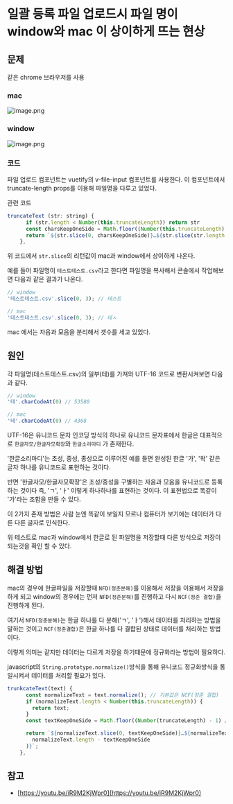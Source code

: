 # 일괄 등록 파일 업로드시 파일 명이 window와 mac 이 상이하게 뜨는 현상

## 문제

같은 chrome 브라우저를 사용

### mac

![image.png](/files/3000543380474440510)

### window

![image.png](/files/3000543668692237603)

### 코드

파일 업로드 컴포넌트는 vuetify의 v-file-input 컴포넌트를 사용한다.
이 컴포넌트에서 truncate-length props를 이용해 파일명을 다루고 있었다.

관련 코드

``` javascript
truncateText (str: string) {
      if (str.length < Number(this.truncateLength)) return str
      const charsKeepOneSide = Math.floor((Number(this.truncateLength) - 1) / 2)
      return `${str.slice(0, charsKeepOneSide)}…${str.slice(str.length - charsKeepOneSide)}`
    },
```

위 코드에서 `str.slice`의 리턴값이 mac과 window에서 상이하게 나온다.

예를 들어 파일명이 `테스트테스트.csv`라고 한다면 파일명을 복사해서 콘솔에서 작업해보면 다음과 같은 결과가 나온다.

``` javascript
// window
'테스트테스트.csv'.slice(0, 3); // 테스트

// mac
'테스트테스트.csv'.slice(0, 3); // 테ㅅ
```

mac 에서는 자음과 모음을 분리해서 갯수를 세고 있었다.

## 원인

각 파일명(테스트테스트.csv)의 일부(테)를 가져와 UTF-16 코드로 변환시켜보면 다음과 같다.

``` javascript
// window
'테'.charCodeAt(0) // 53580

// mac
'테'.charCodeAt(0) // 4368
```

UTF-16은 유니코드 문자 인코딩 방식의 하나로 유니코드 문자표에서 한글은 대표적으로 `한글자모/한글자모확장`와 `한글소리마디` 가 존재한다.

'한글소리마디'는 초성, 중성, 종성으로 이루어진 예를 들면 완성된 한글 '가', '왁' 같은 글자 하나를 유니코드로 표현하는 것이다.

반면 '한글자모/한글자모확장'은 초성/중성을 구별하는 자음과 모음을 유니코드로 등록하는 것이다 즉, 'ㄱ', 'ㅏ' 이렇게 하나하나를 표현하는 것이다. 이 표현법으로 똑같이 '가'라는 조합을 만들 수 있다.

이 2가지 존재 방법은 사람 눈엔 똑같이 보일지 모르나 컴퓨터가 보기에는 데이터가 다른 다른 글자로 인식한다.

위 테스트로 mac과 window에서 한글로 된 파일명을 저장할때 다른 방식으로 저장이 되는것을 확인 할 수 있다.

## 해결 방법

mac의 경우에 한글파일을 저장할때 `NFD(정준분해)`를 이용해서 저장을 이용해서 저장을 하게 되고
window의 경우에는 먼저 `NFD(정준분해)`를 진행하고 다시 `NCF(정준 결합)`을 진행하게 된다.

여기서 `NFD(정준분해)`는 한글 하나를 다 분해('ㄱ', 'ㅏ')해서 데이터를 처리하는 방법을 말하는 것이고 `NCF(정준결합)`은 한글 하나를 다 결합된 상태로 데이터를 처리하는 방법이다.

이렇게 의미는 같지만 데이터는 다르게 저장을 하기때문에 정규화라는 방법이 필요하다.

javascript의 `String.prototype.normalize()`방식을 통해 유니코드 정규화방식을 통일시켜서 데이터를 처리할 필요가 있다.

``` javascript
trunkcateText(text) {
      const normalizeText = text.normalize(); // 기본값은 NCF(정준 결합)
      if (normalizeText.length < Number(this.truncateLength)) {
        return text;
      }
      const textKeepOneSide = Math.floor((Number(truncateLength) - 1) / 2);

      return `${normalizeText.slice(0, textKeepOneSide)}…${normalizeText.slice(
        normalizeText.length - textKeepOneSide
      )}`;
    },
```

## 참고

- [https://youtu.be/iR9M2KjWpr0](https://youtu.be/iR9M2KjWpr0)